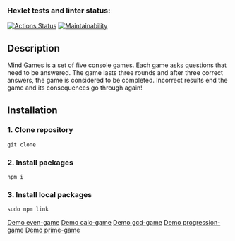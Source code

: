 ### Hexlet tests and linter status:
[![Actions Status](https://github.com/mashaanov/frontend-project-44/actions/workflows/hexlet-check.yml/badge.svg)](https://github.com/mashaanov/frontend-project-44/actions)
[![Maintainability](https://api.codeclimate.com/v1/badges/7c3185013b455d214509/maintainability)](https://codeclimate.com/github/mashaanov/frontend-project-44/maintainability)
## Description

Mind Games is a set of five console games. Each game asks questions that need to be answered. The game lasts three rounds and after three correct answers, the game is considered to be completed. Incorrect results end the game and its consequences go through again!

## Installation

### 1. Clone repository
    git clone 
### 2. Install packages
    npm i
### 3. Install local packages
    sudo npm link
    
[Demo even-game](https://asciinema.org/a/RF5VLUeEmDD3DCrfCnalrXVeW)
[Demo calc-game](https://asciinema.org/a/bIpqsfqBNTOFkJr3jrV9gZWnv)
[Demo gcd-game](https://asciinema.org/a/BsX4vJ8idLmVigRJWRJQ8PCE1)
[Demo progression-game](https://asciinema.org/a/zmF6a4oaGKqK8pQAYAh2AIyhS)
[Demo prime-game](https://asciinema.org/a/bVDcTQOZmNYFQ1mu5nxy5iGcc)
